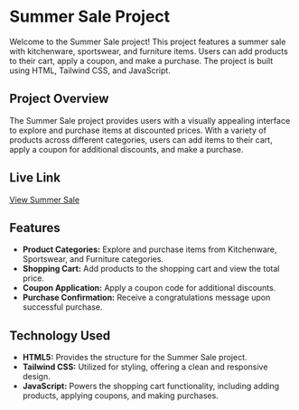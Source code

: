 # Summer Sale Project

Welcome to the Summer Sale project! This project features a summer sale with kitchenware, sportswear, and furniture items. Users can add products to their cart, apply a coupon, and make a purchase. The project is built using HTML, Tailwind CSS, and JavaScript.

## Project Overview

The Summer Sale project provides users with a visually appealing interface to explore and purchase items at discounted prices. With a variety of products across different categories, users can add items to their cart, apply a coupon for additional discounts, and make a purchase.

## Live Link

[View Summer Sale](https://summer-sale-sp.netlify.app)

## Features

-  **Product Categories:** Explore and purchase items from Kitchenware, Sportswear, and Furniture categories.
-  **Shopping Cart:** Add products to the shopping cart and view the total price.
-  **Coupon Application:** Apply a coupon code for additional discounts.
-  **Purchase Confirmation:** Receive a congratulations message upon successful purchase.

## Technology Used

-  **HTML5:** Provides the structure for the Summer Sale project.
-  **Tailwind CSS:** Utilized for styling, offering a clean and responsive design.
-  **JavaScript:** Powers the shopping cart functionality, including adding products, applying coupons, and making purchases.
